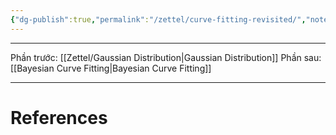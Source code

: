 ```yaml
---
{"dg-publish":true,"permalink":"/zettel/curve-fitting-revisited/","noteIcon":"📝","created":"2024-04-23T07:59:52.211+07:00","updated":"2024-04-23T08:00:43.895+07:00"}
---
```




---

Phần trước: [[Zettel/Gaussian Distribution\|Gaussian Distribution]]
Phần sau: [[Bayesian Curve Fitting\|Bayesian Curve Fitting]]

---
# References
